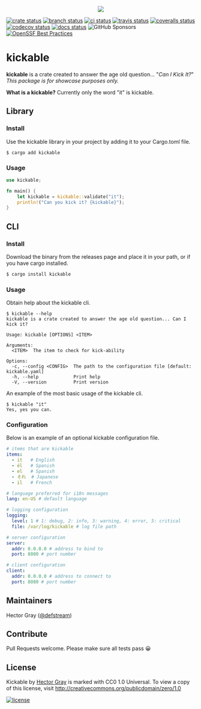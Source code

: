 
<p align="center">
    <img src="https://media2.giphy.com/media/p3R62d6L0WYw0/200w.gif">
</p>

[![crate status](https://img.shields.io/crates/v/kickable.svg)](https://crates.io/crates/kickable)
[![branch status](https://github.com/defstream/kickable-rs/actions/workflows/main.yml/badge.svg?branch=main)](https://github.com/defstream/kickable-rs/actions/workflows/main.yml)
[![ci status](https://dl.circleci.com/status-badge/img/gh/defstream/kickable-rs/tree/main.svg?style=svg)](https://dl.circleci.com/status-badge/redirect/gh/defstream/kickable-rs/tree/main)
[![travis status](https://app.travis-ci.com/defstream/kickable-rs.svg?branch=main)](https://app.travis-ci.com/defstream/kickable-rs)
[![coveralls status](https://coveralls.io/repos/github/defstream/kickable-rs/badge.svg?branch=main)](https://coveralls.io/github/defstream/kickable-rs?branch=main)
[![codecov status](https://codecov.io/gh/defstream/kickable-rs/branch/main/graph/badge.svg?token=JHAZGUBEC8)](https://codecov.io/gh/defstream/kickable-rs)
[![docs status](https://readthedocs.org/projects/kickable-rs/badge/?version=latest)](https://readthedocs.org/projects/kickable-rs)
![GitHub Sponsors](https://img.shields.io/github/sponsors/defstream) 
[![OpenSSF Best Practices](https://bestpractices.coreinfrastructure.org/projects/7146/badge)](https://bestpractices.coreinfrastructure.org/projects/7146)


# kickable
**kickable** is a crate created to answer the age old question... "_Can I Kick It?_"
_This package is for showcase purposes only._

**What is a kickable?**
Currently only the word "it" is kickable.

## Library

### Install

Use the kickable library in your project by adding it to your Cargo.toml file.

```shell
$ cargo add kickable
```

### Usage

```rust
use kickable;

fn main() {
    let kickable = kickable::validate("it");
    println!("Can you kick it? {kickable}");
}
```

## CLI

### Install

Download the binary from the releases page and place it in your path, or if you have cargo installed.

```bash
$ cargo install kickable
```

### Usage
Obtain help about the kickable cli.

```shell
$ kickable --help
kickable is a crate created to answer the age old question... Can I kick it?

Usage: kickable [OPTIONS] <ITEM>

Arguments:
  <ITEM>  The item to check for kick-ability

Options:
  -c, --config <CONFIG>  The path to the configuration file [default: kickable.yaml]
  -h, --help             Print help
  -V, --version          Print version

```

An example of the most basic usage of the kickable cli.
```shell
$ kickable "it"
Yes, yes you can.

```

### Configuration
Below is an example of an optional kickable configuration file. 

```yaml
# items that are kickable
items:
  - it   # English
  - él   # Spanish
  - el   # Spanish
  - それ  # Japanese
  - il   # French

# language preferred for i18n messages
lang: en-US # default language

# logging configuration
logging:
  level: 1 # 1: debug, 2: info, 3: warning, 4: error, 5: critical
  file: /var/log/kickable # log file path

# server configuration
server:
  addr: 0.0.0.0 # address to bind to
  port: 8080 # port number

# client configuration
client:
  addr: 0.0.0.0 # address to connect to
  port: 8080 # port number
```


## Maintainers
Hector Gray (<a href="https://hectorgray.com">@defstream</a>)

## Contribute
Pull Requests welcome. Please make sure all tests pass 😀

## License
Kickable by <a href="https://twitter.com/defstream">Hector Gray</a> is marked with CC0 1.0 Universal. To view a copy of this license, visit http://creativecommons.org/publicdomain/zero/1.0

[![license](https://i.creativecommons.org/p/zero/1.0/88x31.png)](http://creativecommons.org/publicdomain/zero/1.0kickable)


